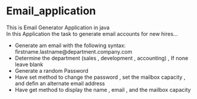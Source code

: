 # Email_application
This is Email Generator Application in java
<br> In this Application the task to generate email accounts for new hires...
<br> <ul>
<li>Generate am email with the following syntax: firstname.lastname@department.company.com </li>
<li>Determine the department (sales , development , accounting) , If none leave blank </li>
<li>Generate a random Password </li>
<li>Have set method to change the password , set the mailbox capacity , and defin an alternate email address</li>
<li>Have get method to display the name , email , and the mailbox capacity </li>
